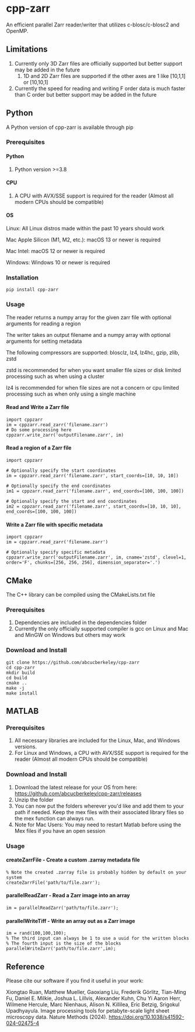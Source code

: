 # cpp-zarr
An efficient parallel Zarr reader/writer that utilizes c-blosc/c-blosc2 and OpenMP.

## Limitations
1. Currently only 3D Zarr files are officially supported but better support may be added in the future
   1. 1D and 2D Zarr files are supported if the other axes are 1 like [10,1,1] or [10,10,1]
2. Currently the speed for reading and writing F order data is much faster than C order but better support may be added in the future

## Python

A Python version of cpp-zarr is available through pip

### Prerequisites

#### Python
1. Python version >=3.8

#### CPU
1. A CPU with AVX/SSE support is required for the reader (Almost all modern CPUs should be compatible)

#### OS
Linux: All Linux distros made within the past 10 years should work

Mac Apple Silicon (M1, M2, etc.): macOS 13 or newer is required

Mac Intel: macOS 12 or newer is required

Windows: Windows 10 or newer is required

### Installation
````
pip install cpp-zarr
````

### Usage

The reader returns a numpy array for the given zarr file with optional arguments for reading a region

The writer takes an output filename and a numpy array with optional arguments for setting metadata

The following compressors are supported: blosclz, lz4, lz4hc, gzip, zlib, zstd

zstd is recommended for when you want smaller file sizes or disk limited processing such as when using a cluster

lz4 is recommended for when file sizes are not a concern or cpu limited processing such as when only using a single machine

#### Read and Write a Zarr file
````
import cppzarr
im = cppzarr.read_zarr('filename.zarr')
# Do some processing here
cppzarr.write_zarr('outputFilename.zarr', im)
````

#### Read a region of a Zarr file
````
import cppzarr

# Optionally specify the start coordinates
im = cppzarr.read_zarr('filename.zarr', start_coords=[10, 10, 10])

# Optionally specify the end coordinates
im1 = cppzarr.read_zarr('filename.zarr', end_coords=[100, 100, 100])

# Optionally specify the start and end coordinates
im2 = cppzarr.read_zarr('filename.zarr', start_coords=[10, 10, 10], end_coords=[100, 100, 100])
````

#### Write a Zarr file with specific metadata
````
import cppzarr
im = cppzarr.read_zarr('filename.zarr')

# Optionally specify specific metadata
cppzarr.write_zarr('outputFilename.zarr', im, cname='zstd', clevel=1, order='F', chunks=[256, 256, 256], dimension_separator='.')
````

## CMake

The C++ library can be compiled using the CMakeLists.txt file

### Prerequisites
1. Dependencies are included in the dependencies folder
2. Currently the only officially supported compiler is gcc on Linux and Mac and MinGW on Windows but others may work

### Download and Install
````
git clone https://github.com/abcucberkeley/cpp-zarr
cd cpp-zarr
mkdir build
cd build
cmake ..
make -j
make install
````

## MATLAB

### Prerequisites
1. All necessary libraries are included for the Linux, Mac, and Windows versions.
2. For Linux and Windows, a CPU with AVX/SSE support is required for the reader (Almost all modern CPUs should be compatible)

### Download and Install
1. Download the latest release for your OS from here: https://github.com/abcucberkeley/cpp-zarr/releases
2. Unzip the folder
3. You can now put the folders wherever you'd like and add them to your path if needed. Keep the mex files with their associated library files so the mex function can always run.
4. Note for Mac Users: You may need to restart Matlab before using the Mex files if you have an open session

### Usage

#### createZarrFile - Create a custom .zarray metadata file
````
% Note the created .zarray file is probably hidden by default on your system
createZarrFile('path/to/file.zarr');
````

#### parallelReadZarr - Read a Zarr image into an array
````
im = parallelReadZarr('path/to/file.zarr');
````

#### parallelWriteTiff - Write an array out as a Zarr image
````
im = rand(100,100,100);
% The third input can always be 1 to use a uuid for the written blocks
% The fourth input is the size of the blocks
parallelWriteZarr('path/to/file.zarr',im);
````

## Reference

Please cite our software if you find it useful in your work:

Xiongtao Ruan, Matthew Mueller, Gaoxiang Liu, Frederik Görlitz, Tian-Ming Fu, Daniel E. Milkie, Joshua L. Lillvis, Alexander Kuhn, Chu Yi Aaron Herr, Wilmene Hercule, Marc Nienhaus, Alison N. Killilea, Eric Betzig, Srigokul Upadhyayula. Image processing tools for petabyte-scale light sheet microscopy data. Nature Methods (2024). https://doi.org/10.1038/s41592-024-02475-4
